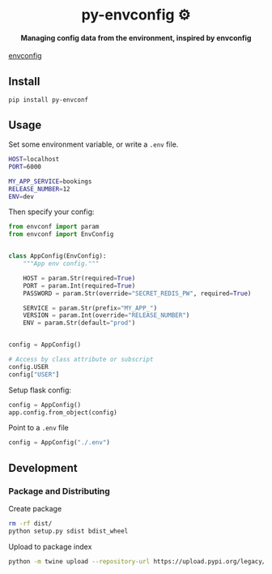 <h1 align='center'>
    py-envconfig ⚙️
</h1>

<h4 align='center'>
    Managing config data from the environment, inspired by envconfig
</h4>

[envconfig](https://github.com/kelseyhightower/envconfig)

## Install

```
pip install py-envconf
```

## Usage

Set some environment variable, or write a `.env` file.

```bash
HOST=localhost
PORT=6000

MY_APP_SERVICE=bookings
RELEASE_NUMBER=12
ENV=dev
```

Then specify your config:

```python
from envconf import param
from envconf import EnvConfig


class AppConfig(EnvConfig):
    """App env config."""

    HOST = param.Str(required=True)
    PORT = param.Int(required=True)
    PASSWORD = param.Str(override="SECRET_REDIS_PW", required=True)

    SERVICE = param.Str(prefix="MY_APP_")
    VERSION = param.Int(override="RELEASE_NUMBER")
    ENV = param.Str(default="prod")


config = AppConfig()

# Access by class attribute or subscript
config.USER
config["USER"]
```

Setup flask config:

```python
config = AppConfig()
app.config.from_object(config)
```

Point to a `.env` file

```python
config = AppConfig("./.env")
```

## Development

### Package and Distributing

Create package

```bash
rm -rf dist/
python setup.py sdist bdist_wheel
```

Upload to package index

```bash
python -m twine upload --repository-url https://upload.pypi.org/legacy/ dist/*
```
